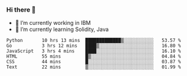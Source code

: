 ### Hi there 👋

<!--
**mathcodeman/mathcodeman** is a ✨ _special_ ✨ repository because its `README.md` (this file) appears on your GitHub profile.

Here are some ideas to get you started:

- 🔭 I’m currently working on ...
- 🌱 I’m currently learning ...
- 👯 I’m looking to collaborate on ...
- 🤔 I’m looking for help with ...
- 💬 Ask me about ...
- 📫 How to reach me: ...
- 😄 Pronouns: ...
- ⚡ Fun fact: ...
-->

- 🔭 I’m currently working in IBM
- 🌱 I’m currently learning Solidity, Java

<!--START_SECTION:waka-->

```text
Python       10 hrs 13 mins  █████████████▒░░░░░░░░░░░   53.57 %
Go           3 hrs 12 mins   ████▒░░░░░░░░░░░░░░░░░░░░   16.80 %
JavaScript   3 hrs 4 mins    ████░░░░░░░░░░░░░░░░░░░░░   16.10 %
HTML         55 mins         █▒░░░░░░░░░░░░░░░░░░░░░░░   04.84 %
CSS          44 mins         █░░░░░░░░░░░░░░░░░░░░░░░░   03.87 %
Text         22 mins         ▒░░░░░░░░░░░░░░░░░░░░░░░░   01.99 %
```

<!--END_SECTION:waka-->
